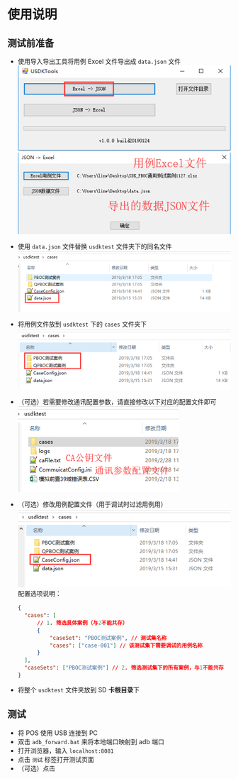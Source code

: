 # 使用说明

## 测试前准备

- 使用导入导出工具将用例 Excel 文件导出成 `data.json` 文件
  ![excel to json](imgs/export_data_json.png)
  ![excel to json](imgs/excel_2_json.png)

- 使用 `data.json` 文件替换 `usdktest` 文件夹下的同名文件  
  ![replace data.json](imgs/replace_data_json.png)

- 将用例文件放到 `usdktest` 下的 `cases` 文件夹下  
  ![replace case file](imgs/replace_case_file.png)

- （可选）若需要修改通讯配置参数，请直接修改以下对应的配置文件即可  
  ![config files](imgs/cfg_files.png)

- （可选）修改用例配置文件（用于调试时过滤用例用）  
   ![case config](imgs/case_config.png)  
  配置选项说明：

  ```json
  {
  	"cases": [
  		// 1. 筛选具体案例（与2不能共存）
  		{
  			"caseSet": "PBOC测试案例", // 测试集名称
  			"cases": ["case-001"] // 该测试集下需要调试的用例名称
  		}
  	],
  	"caseSets": ["PBOC测试案例"] // 2. 筛选测试集下的所有案例，与1不能共存
  }
  ```

- 将整个 `usdktest` 文件夹放到 SD **卡根目录**下

## 测试

- 将 POS 使用 USB 连接到 PC
- 双击 `adb_forward.bat` 来将本地端口映射到 adb 端口
- 打开浏览器，输入 `localhost:8081`
- 点击 `测试` 标签打开测试页面
- （可选）点击
